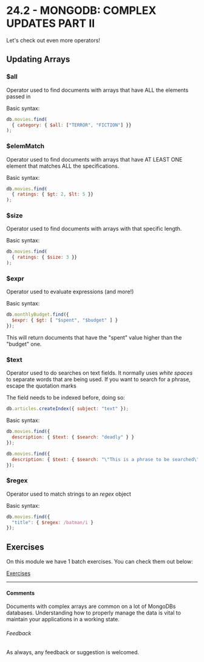 # 24.2 - MONGODB: COMPLEX UPDATES PART II

Let's check out even more operators!

## Updating Arrays

### $all

Operator used to find documents with arrays that have ALL the elements passed in

Basic syntax:

```javascript
db.movies.find(
  { category: { $all: ["TERROR", "FICTION"] }}
);
```

### $elemMatch

Operator used to find documents with arrays that have AT LEAST ONE element that matches ALL the specifications.

Basic syntax:

```javascript
db.movies.find(
  { ratings: { $gt: 2, $lt: 5 }}
);
```

### $size

Operator used to find documents with arrays with that specific length.

Basic syntax:

```javascript
db.movies.find(
  { ratings: { $size: 3 }}
);
```

### $expr

Operator used to evaluate expressions (and more!)

Basic syntax:

```javascript
db.monthlyBudget.find({
  $expr: { $gt: [ "$spent", "$budget" ] }
});
```

This will return documents that have the "spent" value higher than the "budget" one.

### $text

Operator used to do searches on text fields. It normally uses *white spaces* to separate words that are being used. If you want to search for a phrase, escape the quotation marks

The field needs to be indexed before, doing so:

```javascript
db.articles.createIndex({ subject: "text" });
```

Basic syntax:

```javascript
db.movies.find({
  description: { $text: { $search: "deadly" } }
});
```

```javascript
db.movies.find({
  description: { $text: { $search: "\"This is a phrase to be searched\"" } }
});
```

### $regex

Operator used to match strings to an *regex* object

Basic syntax:

```javascript
db.movies.find({
  "title": { $regex: /batman/i }
});
```

## Exercises

On this module we have 1 batch exercises. You can check them out below:

[Exercises](./exercises/exercises.md)

----

#### Comments

Documents with complex arrays are common on a lot of MongoDBs databases. Understanding how to properly manage the data is vital to maintain your applications in a working state.

###### Feedback

As always, any feedback or suggestion is welcomed.

